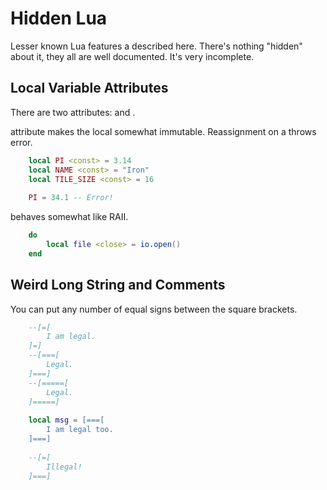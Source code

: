 # Hidden Lua
Lesser known Lua features a described here. There's nothing "hidden" about it, they all are well documented.
It's very incomplete.

## Local Variable Attributes
There are two attributes: <const> and <close>.

<const> attribute makes the local somewhat immutable. Reassignment on a <const> throws error.
```lua
    local PI <const> = 3.14
    local NAME <const> = "Iron"
    local TILE_SIZE <const> = 16
    
    PI = 34.1 -- Error!
```

<close> behaves somewhat like RAII.
```lua
    do
        local file <close> = io.open()
    end
```
## Weird Long String and Comments
You can put any number of equal signs between the square brackets.
```lua
    --[=[
        I am legal.
    ]=]
    --[===[
        Legal.
    ]===]
    --[=====[
        Legal.
    ]=====]
    
    local msg = [===[
        I am legal too.
    ]===]
    
    --[=[
        Illegal!
    ]===]
```
